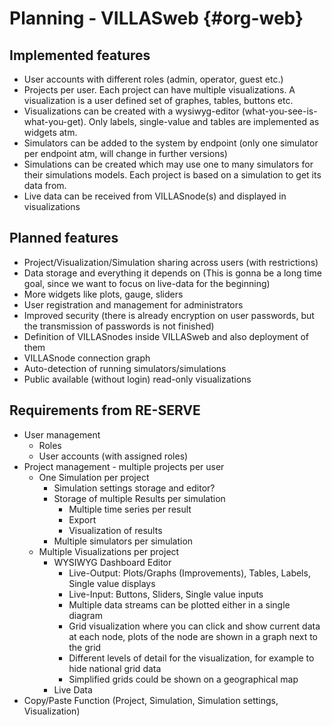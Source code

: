 # Planning - VILLASweb {#org-web}

## Implemented features
- User accounts with different roles (admin, operator, guest etc.)
- Projects per user. Each project can have multiple visualizations. A visualization is a user defined set of graphes, tables, buttons etc.
- Visualizations can be created with a wysiwyg-editor (what-you-see-is-what-you-get). Only labels, single-value and tables are implemented as widgets atm.
- Simulators can be added to the system by endpoint (only one simulator per endpoint atm, will change in further versions)
- Simulations can be created which may use one to many simulators for their simulations models. Each project is based on a simulation to get its data from.
- Live data can be received from VILLASnode(s) and displayed in visualizations

## Planned features
- Project/Visualization/Simulation sharing across users (with restrictions)
- Data storage and everything it depends on (This is gonna be a long time goal, since we want to focus on live-data for the beginning)
- More widgets like plots, gauge, sliders
- User registration and management for administrators
- Improved security (there is already encryption on user passwords, but the transmission of passwords is not finished)
- Definition of VILLASnodes inside VILLASweb and also deployment of them
- VILLASnode connection graph
- Auto-detection of running simulators/simulations
- Public available (without login) read-only visualizations

## Requirements from RE-SERVE
- User management
    - Roles
    - User accounts (with assigned roles)
- Project management - multiple projects per user
    - One Simulation per project
        - Simulation settings storage and editor?
        - Storage of multiple Results per simulation
            - Multiple time series per result
            - Export
            - Visualization of results
        - Multiple simulators per simulation
    - Multiple Visualizations per project
        - WYSIWYG Dashboard Editor
            - Live-Output: Plots/Graphs (Improvements), Tables, Labels, Single value displays
            - Live-Input: Buttons, Sliders, Single value inputs
            - Multiple data streams can be plotted either in a single diagram
            - Grid visualization where you can click and show current data at each node, plots of the node are shown in a graph next to the grid
            - Different levels of detail for the visualization, for example to hide national grid data
            - Simplified grids could be shown on a geographical map
        - Live Data
- Copy/Paste Function (Project, Simulation, Simulation settings, Visualization)
